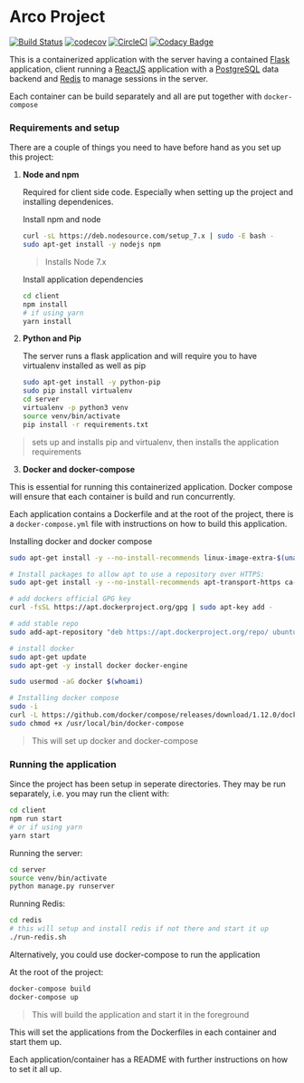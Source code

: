 # Arco Project

[![Build Status](https://travis-ci.org/BrianLusina/Arco.svg?branch=master)](https://travis-ci.org/BrianLusina/Arco)
[![codecov](https://codecov.io/gh/BrianLusina/Arco/branch/master/graph/badge.svg)](https://codecov.io/gh/BrianLusina/Arco)
[![CircleCI](https://circleci.com/gh/BrianLusina/Arco.svg?style=svg)](https://circleci.com/gh/BrianLusina/Arco)
[![Codacy Badge](https://api.codacy.com/project/badge/Grade/4be2525d96664d3c9d5e471603cb97fc)](https://www.codacy.com/app/BrianLusina/Arco?utm_source=github.com&amp;utm_medium=referral&amp;utm_content=BrianLusina/Arco&amp;utm_campaign=Badge_Grade)

This is a containerized application with the server having a contained [Flask](http://flask.pocoo.org/) application, client running a [ReactJS](https://facebook.github.io/react/) application with a [PostgreSQL](https://www.postgresql.org/) data backend and [Redis](https://redis.io/) to manage sessions in the server.

Each container can be build separately and all are put together with `docker-compose`

### Requirements and setup

There are a couple of things you need to have before hand as you set up this project:

1. __Node and npm__
   
   Required for client side code. Especially when setting up the project and installing dependenices.
   
   Install npm and node
   
    ```bash
    curl -sL https://deb.nodesource.com/setup_7.x | sudo -E bash -
    sudo apt-get install -y nodejs npm
    ```
    > Installs Node 7.x
   
   Install application dependencies
   
   ```bash
   cd client
   npm install
   # if using yarn
   yarn install
   ```
   
   
2. __Python and Pip__
   
   The server runs a flask application and will require you to have virtualenv installed as well as pip
    ```bash
    sudo apt-get install -y python-pip
    sudo pip install virtualenv
    cd server
    virtualenv -p python3 venv
    source venv/bin/activate
    pip install -r requirements.txt
    ```
    
> sets up and installs pip and virtualenv, then installs the application requirements 

3. __Docker and docker-compose__

This is essential for running this containerized application. Docker compose will ensure that each container is build and run concurrently.
 
 Each application contains a Dockerfile and at the root of the project, there is a `docker-compose.yml` file with instructions on how to build this application.
 
 Installing docker and docker compose
 ```bash
 sudo apt-get install -y --no-install-recommends linux-image-extra-$(uname -r) linux-image-extra-virtual

# Install packages to allow apt to use a repository over HTTPS:
sudo apt-get install -y --no-install-recommends apt-transport-https ca-certificates curl software-properties-common

# add dockers official GPG key
curl -fsSL https://apt.dockerproject.org/gpg | sudo apt-key add -

# add stable repo
sudo add-apt-repository "deb https://apt.dockerproject.org/repo/ ubuntu-$(lsb_release -cs) main"

# install docker
sudo apt-get update
sudo apt-get -y install docker docker-engine

sudo usermod -aG docker $(whoami)

# Installing docker compose
sudo -i
curl -L https://github.com/docker/compose/releases/download/1.12.0/docker-compose-`uname -s`-`uname -m` > /usr/local/bin/docker-compose
sudo chmod +x /usr/local/bin/docker-compose
 ```
 > This will set up docker and docker-compose

### Running the application

Since the project has been setup in seperate directories. They may be run separately, i.e. you may run the client with:

```bash
cd client
npm run start
# or if using yarn
yarn start
```

Running the server:

```bash
cd server
source venv/bin/activate
python manage.py runserver
```

Running Redis:
```bash
cd redis
# this will setup and install redis if not there and start it up
./run-redis.sh
```

Alternatively, you could use docker-compose to run the application

At the root of the project:

```bash
docker-compose build
docker-compose up
```
> This will build the application and start it in the foreground

This will set the applications from the Dockerfiles in each container and start them up.

Each application/container has a README with further instructions on how to set it all up.